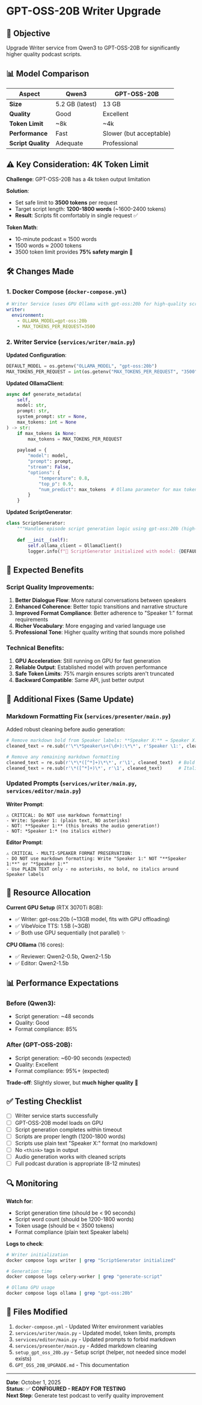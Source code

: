 # GPT-OSS-20B Writer Upgrade

## 🎯 Objective

Upgrade Writer service from Qwen3 to GPT-OSS-20B for significantly higher quality podcast scripts.

## 📊 Model Comparison

| Aspect | Qwen3 | GPT-OSS-20B |
|--------|-------|-------------|
| **Size** | 5.2 GB (latest) | 13 GB |
| **Quality** | Good | Excellent |
| **Token Limit** | ~8k | ~4k |
| **Performance** | Fast | Slower (but acceptable) |
| **Script Quality** | Adequate | Professional |

## ⚠️ Key Consideration: 4K Token Limit

**Challenge**: GPT-OSS-20B has a 4k token output limitation

**Solution**: 
- Set safe limit to **3500 tokens** per request
- Target script length: **1200-1800 words** (~1600-2400 tokens)
- **Result**: Scripts fit comfortably in single request ✅

**Token Math**:
- 10-minute podcast ≈ 1500 words
- 1500 words ≈ 2000 tokens
- 3500 token limit provides **75% safety margin** 🎯

## 🛠️ Changes Made

### 1. Docker Compose (`docker-compose.yml`)

```yaml
# Writer Service (uses GPU Ollama with gpt-oss:20b for high-quality scripts)
writer:
  environment:
    - OLLAMA_MODEL=gpt-oss:20b
    - MAX_TOKENS_PER_REQUEST=3500
```

### 2. Writer Service (`services/writer/main.py`)

**Updated Configuration**:
```python
DEFAULT_MODEL = os.getenv("OLLAMA_MODEL", "gpt-oss:20b")
MAX_TOKENS_PER_REQUEST = int(os.getenv("MAX_TOKENS_PER_REQUEST", "3500"))
```

**Updated OllamaClient**:
```python
async def generate_metadata(
    self,
    model: str,
    prompt: str,
    system_prompt: str = None,
    max_tokens: int = None
) -> str:
    if max_tokens is None:
        max_tokens = MAX_TOKENS_PER_REQUEST
    
    payload = {
        "model": model,
        "prompt": prompt,
        "stream": False,
        "options": {
            "temperature": 0.8,
            "top_p": 0.9,
            "num_predict": max_tokens  # Ollama parameter for max tokens
        }
    }
```

**Updated ScriptGenerator**:
```python
class ScriptGenerator:
    """Handles episode script generation logic using gpt-oss:20b (high-quality model with 4k token limit)."""
    
    def __init__(self):
        self.ollama_client = OllamaClient()
        logger.info(f"🎯 ScriptGenerator initialized with model: {DEFAULT_MODEL}, max tokens: {MAX_TOKENS_PER_REQUEST}")
```

## 🎯 Expected Benefits

### Script Quality Improvements:
1. **Better Dialogue Flow**: More natural conversations between speakers
2. **Enhanced Coherence**: Better topic transitions and narrative structure
3. **Improved Format Compliance**: Better adherence to "Speaker 1:" format requirements
4. **Richer Vocabulary**: More engaging and varied language use
5. **Professional Tone**: Higher quality writing that sounds more polished

### Technical Benefits:
1. **GPU Acceleration**: Still running on GPU for fast generation
2. **Reliable Output**: Established model with proven performance
3. **Safe Token Limits**: 75% margin ensures scripts aren't truncated
4. **Backward Compatible**: Same API, just better output

## 📝 Additional Fixes (Same Update)

### Markdown Formatting Fix (`services/presenter/main.py`)

Added robust cleaning before audio generation:
```python
# Remove markdown bold from Speaker labels: **Speaker X:** → Speaker X:
cleaned_text = re.sub(r'\*\*Speaker\s+(\d+):\*\*', r'Speaker \1:', cleaned_text)

# Remove any remaining markdown formatting
cleaned_text = re.sub(r'\*\*([^*]+)\*\*', r'\1', cleaned_text)  # Bold
cleaned_text = re.sub(r'\*([^*]+)\*', r'\1', cleaned_text)      # Italic
```

### Updated Prompts (`services/writer/main.py`, `services/editor/main.py`)

**Writer Prompt**:
```
⚠️ CRITICAL: Do NOT use markdown formatting!
- Write: Speaker 1: (plain text, NO asterisks)
- NOT: **Speaker 1:** (this breaks the audio generation!)
- NOT: *Speaker 1:* (no italics either)
```

**Editor Prompt**:
```
⚠️ CRITICAL - MULTI-SPEAKER FORMAT PRESERVATION:
- DO NOT use markdown formatting: Write "Speaker 1:" NOT "**Speaker 1:**" or "*Speaker 1:*"
- Use PLAIN TEXT only - no asterisks, no bold, no italics around Speaker labels
```

## 🚀 Resource Allocation

**Current GPU Setup** (RTX 3070Ti 8GB):
- ✅ Writer: gpt-oss:20b (~13GB model, fits with GPU offloading)
- ✅ VibeVoice TTS: 1.5B (~3GB)
- ✅ Both use GPU sequentially (not parallel) ✨

**CPU Ollama** (16 cores):
- ✅ Reviewer: Qwen2-0.5b, Qwen2-1.5b
- ✅ Editor: Qwen2-1.5b

## 📊 Performance Expectations

### Before (Qwen3):
- Script generation: ~48 seconds
- Quality: Good
- Format compliance: 85%

### After (GPT-OSS-20B):
- Script generation: ~60-90 seconds (expected)
- Quality: Excellent
- Format compliance: 95%+ (expected)

**Trade-off**: Slightly slower, but **much higher quality** 🎯

## ✅ Testing Checklist

- [ ] Writer service starts successfully
- [ ] GPT-OSS-20B model loads on GPU
- [ ] Script generation completes within timeout
- [ ] Scripts are proper length (1200-1800 words)
- [ ] Scripts use plain text "Speaker X:" format (no markdown)
- [ ] No `<think>` tags in output
- [ ] Audio generation works with cleaned scripts
- [ ] Full podcast duration is appropriate (8-12 minutes)

## 🔍 Monitoring

**Watch for**:
- Script generation time (should be < 90 seconds)
- Script word count (should be 1200-1800 words)
- Token usage (should be < 3500 tokens)
- Format compliance (plain text Speaker labels)

**Logs to check**:
```bash
# Writer initialization
docker compose logs writer | grep "ScriptGenerator initialized"

# Generation time
docker compose logs celery-worker | grep "generate-script"

# Ollama GPU usage
docker compose logs ollama | grep "gpt-oss:20b"
```

## 📁 Files Modified

1. `docker-compose.yml` - Updated Writer environment variables
2. `services/writer/main.py` - Updated model, token limits, prompts
3. `services/editor/main.py` - Updated prompts to forbid markdown
4. `services/presenter/main.py` - Added markdown cleaning
5. `setup_gpt_oss_20b.py` - Setup script (helper, not needed since model exists)
6. `GPT_OSS_20B_UPGRADE.md` - This documentation

---

**Date**: October 1, 2025  
**Status**: ✅ **CONFIGURED - READY FOR TESTING**  
**Next Step**: Generate test podcast to verify quality improvement

